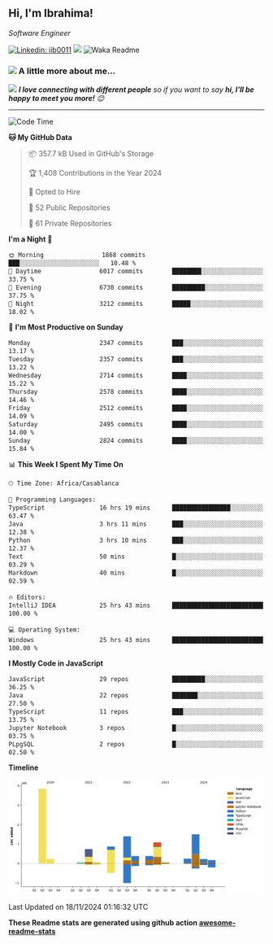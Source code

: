 <h2>Hi, I'm Ibrahima! </h2>
<p><em>Software Engineer 
</em></p>


[![Linkedin: iib0011](https://img.shields.io/badge/-iib0011-blue?style=flat-square&logo=Linkedin&logoColor=white&link=https://www.linkedin.com/in/iib0011/)](https://www.linkedin.com/in/iib0011/)
![](https://visitor-badge.glitch.me/badge?page_id=iib0011)
![Waka Readme](https://github.com/iib0011/iib0011/workflows/Waka%20Readme/badge.svg)


### <img src="https://media.giphy.com/media/VgCDAzcKvsR6OM0uWg/giphy.gif" width="50"> A little more about me...  


<img src="https://media.giphy.com/media/LnQjpWaON8nhr21vNW/giphy.gif" width="60"> <em><b>I love connecting with different people</b> so if you want to say <b>hi, I'll be happy to meet you more!</b> 😊</em>

---
<!--START_SECTION:waka-->
![Code Time](http://img.shields.io/badge/Code%20Time-3%2C993%20hrs%204%20mins-blue)

**🐱 My GitHub Data** 

> 📦 357.7 kB Used in GitHub's Storage 
 > 
> 🏆 1,408 Contributions in the Year 2024
 > 
> 💼 Opted to Hire
 > 
> 📜 52 Public Repositories 
 > 
> 🔑 61 Private Repositories 
 > 
**I'm a Night 🦉** 

```text
🌞 Morning                1868 commits        ███░░░░░░░░░░░░░░░░░░░░░░   10.48 % 
🌆 Daytime                6017 commits        ████████░░░░░░░░░░░░░░░░░   33.75 % 
🌃 Evening                6730 commits        █████████░░░░░░░░░░░░░░░░   37.75 % 
🌙 Night                  3212 commits        █████░░░░░░░░░░░░░░░░░░░░   18.02 % 
```
📅 **I'm Most Productive on Sunday** 

```text
Monday                   2347 commits        ███░░░░░░░░░░░░░░░░░░░░░░   13.17 % 
Tuesday                  2357 commits        ███░░░░░░░░░░░░░░░░░░░░░░   13.22 % 
Wednesday                2714 commits        ████░░░░░░░░░░░░░░░░░░░░░   15.22 % 
Thursday                 2578 commits        ████░░░░░░░░░░░░░░░░░░░░░   14.46 % 
Friday                   2512 commits        ████░░░░░░░░░░░░░░░░░░░░░   14.09 % 
Saturday                 2495 commits        ████░░░░░░░░░░░░░░░░░░░░░   14.00 % 
Sunday                   2824 commits        ████░░░░░░░░░░░░░░░░░░░░░   15.84 % 
```


📊 **This Week I Spent My Time On** 

```text
🕑︎ Time Zone: Africa/Casablanca

💬 Programming Languages: 
TypeScript               16 hrs 19 mins      ████████████████░░░░░░░░░   63.47 % 
Java                     3 hrs 11 mins       ███░░░░░░░░░░░░░░░░░░░░░░   12.38 % 
Python                   3 hrs 10 mins       ███░░░░░░░░░░░░░░░░░░░░░░   12.37 % 
Text                     50 mins             █░░░░░░░░░░░░░░░░░░░░░░░░   03.29 % 
Markdown                 40 mins             █░░░░░░░░░░░░░░░░░░░░░░░░   02.59 % 

🔥 Editors: 
IntelliJ IDEA            25 hrs 43 mins      █████████████████████████   100.00 % 

💻 Operating System: 
Windows                  25 hrs 43 mins      █████████████████████████   100.00 % 
```

**I Mostly Code in JavaScript** 

```text
JavaScript               29 repos            █████████░░░░░░░░░░░░░░░░   36.25 % 
Java                     22 repos            ███████░░░░░░░░░░░░░░░░░░   27.50 % 
TypeScript               11 repos            ███░░░░░░░░░░░░░░░░░░░░░░   13.75 % 
Jupyter Notebook         3 repos             █░░░░░░░░░░░░░░░░░░░░░░░░   03.75 % 
PLpgSQL                  2 repos             █░░░░░░░░░░░░░░░░░░░░░░░░   02.50 % 
```



**Timeline**

![Lines of Code chart](https://raw.githubusercontent.com/iib0011/iib0011/master/assets/bar_graph.png)


 Last Updated on 18/11/2024 01:16:32 UTC
<!--END_SECTION:waka-->

**These Readme stats are generated using github action [awesome-readme-stats](https://github.com/iib0011/waka-readme-stats)**
